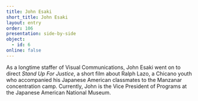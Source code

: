 ```yaml
---
title: John Esaki
short_title: John Esaki
layout: entry
order: 106
presentation: side-by-side
object:
  - id: 6
online: false
---
```


As a longtime staffer of Visual Communications, John Esaki went on to direct *Stand Up For Justice*, a short film about Ralph Lazo, a Chicano youth who accompanied his Japanese American classmates to the Manzanar concentration camp. Currently, John is the Vice President of Programs at the Japanese American National Museum.